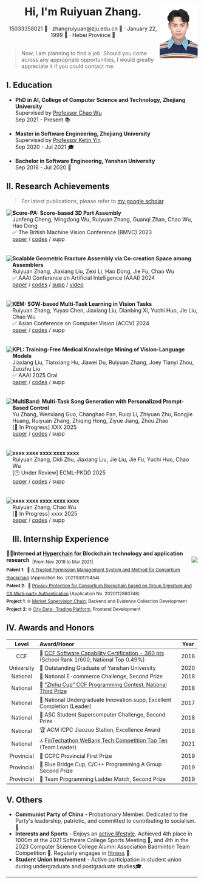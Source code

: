 

<div align=center>
     <h1>Hi, I'm Ruiyuan Zhang. <img src="assets/zjz.jpg" align=right width="100px"/></h1>
     <div>
         <span>
             15033358021 📱
         </span>
         ·
         <span>
             zhangruiyuan@zju.edu.cn 📧
         </span>
         ·
         <span>
             January 22, 1999 🎂
         </span>
         ·
         <span>
             Hebei Province 📍
         </span>
     </div>
 </div>
<br>

> Now, I am planning to find a job. Should you come across any appropriate opportunities, I would greatly appreciate it if you could contact me.


## I. Education 

- **PhD in AI, College of Computer Science and Technology, Zhejiang University**  
  Supervised by [Professor Chao Wu](https://wuchaozju.github.io/)  
  Sep 2021 - Present 📚

- **Master in Software Engineering, Zhejiang University**  
  Supervised by [Professor Ketin Yin](https://person.zju.edu.cn/ykt)  
  Sep 2020 - Jul 2021 🎓

- **Bachelor in Software Engineering, Yanshan University**  
  Sep 2016 - Jul 2020 📘

## II. Research Achievements 
> For latest publications, please refer to [my google scholar](https://scholar.google.com/citations?user=Vw5X8yEAAAAJ&hl=zh-CN).

<div>
     <div>
          <a href="https://arxiv.org/abs/2309.04220" target="_blank">
               <img src="https://github.com/Ruiyuan-Zhang/Ruiyuan-Zhang/assets/71813586/4b71b676-45fd-4371-bfdc-ae892260efbe" align="left" height="110px" />
          </a>
          <div>
               <strong>Score-PA: Score-based 3D Part Assembly</strong><br>
               Junfeng Cheng, Mingdong Wu, Ruiyuan Zhang, Guanqi Zhan, Chao Wu, Hao Dong<br>
               ✅ The British Machine Vision Conference (BMVC) 2023<br>
               <a href="https://arxiv.org/abs/2309.04220" target="_blank">paper</a> / <a href="https://github.com/j-f-cheng/score-pa_score-based-3d-part-assembly" target="_blank">codes</a> / supp 
          </div>
     </div>
     <br><br>
     <div>
          <a href="https://arxiv.org/abs/2312.12340" target="_blank">
               <img src="https://github.com/Ruiyuan-Zhang/Ruiyuan-Zhang/assets/71813586/b1b85281-8ed8-4b19-bbdb-e5f6dad186ee" align="left" height="110px" />
          </a>
          <div>
               <strong>Scalable Geometric Fracture Assembly via Co-creation Space among Assemblers</strong><br>
               Ruiyuan Zhang, Jiaxiang Liu, Zexi Li, Hao Dong, Jie Fu, Chao Wu<br>
               ✅ AAAI Conference on Artificial Intelligence (AAAI) 2024<br>
               <a href="https://arxiv.org/abs/2312.12340" target="_blank">paper</a> / <a href="https://github.com/Ruiyuan-Zhang/CCS" target="_blank">codes</a> / <a href="https://arxiv.org/abs/2312.12340" target="_blank">supp</a> / <a href="https://www.bilibili.com/video/BV1YQ4y1c7DX" target="_blank">video</a>  
          </div>
     </div>
     <br><br>
     <div>
          <a href="#" target="_blank">
               <img src="https://github.com/Ruiyuan-Zhang/Ruiyuan-Zhang/assets/71813586/9b70018e-cfef-4019-92de-8f580e964903" align="left" height="110px" />
          </a>
          <div>
               <strong>KEM: SGW-based Multi-Task Learning in Vision Tasks</strong><br>
               Ruiyuan Zhang, Yuyao Chen, Jiaxiang Liu, Dianbing Xi, Yuchi Huo, Jie Liu, Chao Wu<br>
               ✅ Asian Conference on Computer Vision (ACCV) 2024<br>
               <a href="https://openaccess.thecvf.com/content/ACCV2024/papers/Zhang_KEM_SGW-based_Multi-Task_Learning_in_Vision_Tasks_ACCV_2024_paper.pdf" target="_blank">paper</a> / <a href="#" target="_blank">codes</a> / supp 
          </div>
     </div>
     <br><br>
     <div>
          <a href="https://arxiv.org/abs/2501.11231" target="_blank">
               <img src="https://github.com/user-attachments/assets/1d36e04e-c9cf-4774-bc86-77295875249a" align="left" height="110px" />
          </a>
               <strong>KPL: Training-Free Medical Knowledge Mining of Vision-Language Models</strong><br>
               Jiaxiang Liu, Tianxiang Hu, Jiawei Du, Ruiyuan Zhang, Joey Tianyi Zhou, Zuozhu Liu<br>
               ✅ AAAI 2025 Oral<br>
               <a href="https://arxiv.org/abs/2501.11231" target="_blank">paper</a> / <a href="#" target="_blank">codes</a> / supp 
          </div>
     </div>
     <br><br>
     <div>
          <a href="#" target="_blank">
               <img src="https://github.com/Ruiyuan-Zhang/Ruiyuan-Zhang/assets/71813586/843a5b1e-7c4c-48af-961a-e86336ceab03" align="left" height="110px" />
          </a>
          <div>
               <strong>MultiBand: Multi-Task Song Generation with Personalized Prompt-Based Control</strong><br>
               Yu Zhang, Wenxiang Guo, Changhao Pan, Ruiqi Li, Zhiyuan Zhu, Rongjie Huang, Ruiyuan Zhang, Zhiqing Hong, Ziyue Jiang, Zhou Zhao<br>
               [🚧 In Progress] XXX 2025<br>
               <a href="#" target="_blank">paper</a> / <a href="#" target="_blank">codes</a> / supp 
          </div>
     </div>
     <br><br>
     <div>
          <a href="#" target="_blank">
               <img src="https://github.com/Ruiyuan-Zhang/Ruiyuan-Zhang/assets/71813586/843a5b1e-7c4c-48af-961a-e86336ceab03" align="left" height="110px" />
          </a>
          <div>
               <strong>xxxx xxxx xxxx xxxx xxxx</strong><br>
               Ruiyuan Zhang, Didi Zhu, Jiaxiang Liu, Jie Liu, Jie Fu, Yuchi Huo, Chao Wu<br>
               [🕒 Under Review] ECML-PKDD 2025<br>
               <a href="#" target="_blank">paper</a> / <a href="#" target="_blank">codes</a> / supp 
          </div>
     </div>
     <br><br>
     <div>
          <a href="#" target="_blank">
               <img src="https://github.com/Ruiyuan-Zhang/Ruiyuan-Zhang/assets/71813586/843a5b1e-7c4c-48af-961a-e86336ceab03" align="left" height="110px" />
          </a>
          <div>
               <strong>xxxx xxxx xxxx xxxx xxxx</strong><br>
               Ruiyuan Zhang, Chao Wu<br>
               [🚧 In Progress] xxxx 2025<br>
               <a href="#" target="_blank">paper</a> / <a href="#" target="_blank">codes</a> / supp 
          </div>
     </div>
</div>


## III. Internship Experience 

<div>
     <div>
          <strong>🙋‍♂️Interned at <a href="https://www.hyperchain.cn/" target="_blank">Hyperchain</a> for Blockchain technology and application research</strong>&nbsp;&nbsp;<sub>[From Nov 2019 to Mar 2021]</sub>
          <a href="#" target="_blank">
               <img src="https://github.com/Ruiyuan-Zhang/Ruiyuan-Zhang/assets/71813586/985ea0b0-839b-41f3-94c1-40d5732701d2" align="right" height="50px" />
          </a>
     </div>
     <div>
         <div>
              <sub><strong>Patent 1</strong>: &nbsp;📜&nbsp;<a href="https://www.patent9.com/patent/202110017945.4.html" target="_blank">A Trusted Permission Management System and Method for Consortium Blockchain</a> (Application No. 2021100179454) </sub>
         </div>
         <div>
              <sub><strong>Patent 2</strong>: &nbsp;📜&nbsp;<a href="https://www.izhuanli.com/patentservice/CN202011286074.8.html" target="_blank">Privacy Protection for Consortium Blockchain based on Group Signature and CA Multi-party Authentication</a> (Application No. 2020112860748) 
         </div>
         <div>
             <sub><strong>Project 1</strong>: 🌐&nbsp;<a href="https://www.wetrustchain.com/" target="_blank">Market Supervision Chain</a>, Backend and Evidence Collection Development </sub>
         </div>
         <div>
             <sub><strong>Project 2</strong>: 🌐&nbsp;<a href="https://mp.weixin.qq.com/s/Q_NAalSFYQX5B2HQZRcoVw" target="_blank">City Data · Trading Platform</a>, Frontend Development</sub>
         </div>
     </div>
</div>
               
## IV. Awards and Honors 

| Level | Award/Honor | Year |
| :-: | :- | :-: |
| CCF | 🏅 [CCF Software Capability Certification - 380 pts](https://blog.csdn.net/qq_36160277/article/details/82751577) (School Rank 1/600, National Top 0.49%) | 2018 |
| University | 🏅 Outstanding Graduate of Yanshan University | 2020 |
| National | 🥈 National E-commerce Challenge, Second Prize | 2018 |
| National | 🥉 [“Zhihu Cup” CCF Programming Contest, National Third Prize](https://www.sohu.com/a/272943716_661672) | 2018 |
| National | 👏 National Undergraduate Innovation supp, Excellent Completion (Leader) | 2017 |
| National | 🥈 ASC Student Supercomputer Challenge, Second Prize | 2018 |
| National | 🏆 ACM ICPC Jiaozuo Station, Excellence Award | 2018 |
| National | 🔝 [FinTechathon WeBank Tech Competition Top Ten](https://github.com/Ruiyuan-Zhang/baize) (Team Leader) | 2021 |
| Provincial | 🥇 CCPC Provincial First Prize | 2019 |
| Provincial | 🥈 Blue Bridge Cup, C/C++ Programming A Group Second Prize | 2019 |
| Provincial | 🥈 Team Programming Ladder Match, Second Prize | 2019 |

## V. Others

- **Communist Party of China** - Probationary Member. Dedicated to the Party's leadership, patriotic, and committed to contributing to socialism. 🌟
- **Interests and Sports** - Enjoys an [active lifestyle](https://github.com/Ruiyuan-Zhang/Ruiyuan-Zhang/assets/71813586/4dfd7c01-2083-4a46-83be-330bf9b864da). Achieved 4th place in 1000m at the 2021 Software College Sports Meeting 🏃, and 4th in the 2023 Computer Science College Alumni Association Badminton Team Competition 🏸. Regularly engages in [fitness](https://github.com/Ruiyuan-Zhang/Ruiyuan-Zhang/assets/71813586/95717fb5-f7de-4d1d-b0af-3ab5e878cda6) 💪.
- **Student Union Involvement** - Active participation in student union during undergraduate and postgraduate studies🎓.

---
